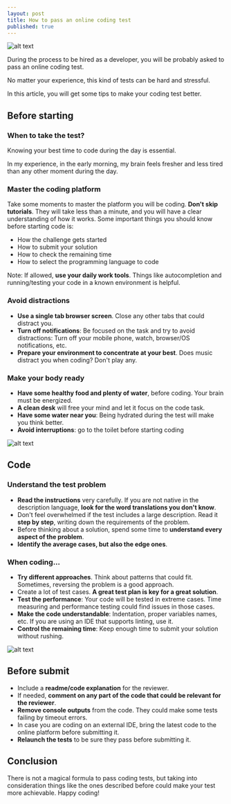 ```yaml
---
layout: post
title: How to pass an online coding test
published: true
---
```


![alt text](https://source.unsplash.com/rgrZVTjuuPw/ "")

During the process to be hired as a developer, you will be probably asked to pass an online coding test.

No matter your experience, this kind of tests can be hard and stressful.

In this article, you will get some tips to make your coding test better.

## Before starting

### When to take the test?
Knowing your best time to code during the day is essential.

In my experience, in the early morning, my brain feels fresher and less tired than any other moment during the day.

### Master the coding platform

Take some moments to master the platform you will be coding.
**Don't skip tutorials**. They will take less than a minute, and you will have a clear understanding of how it works.
Some important things you should know before starting code is:
- How the challenge gets started
- How to submit your solution
- How to check the remaining time
- How to select the programming language to code

Note: If allowed, **use your daily work tools**. Things like autocompletion and running/testing your code in a known environment is helpful.

### Avoid distractions
- **Use a single tab browser screen**. Close any other tabs that could distract you.
- **Turn off notifications**: Be focused on the task and try to avoid distractions: Turn off your mobile phone, watch, browser/OS notifications, etc.
- **Prepare your environment to concentrate at your best**. Does music distract you when coding? Don't play any.

### Make your body ready
- **Have some healthy food and plenty of water**, before coding. Your brain must be energized.
- **A clean desk** will free your mind and let it focus on the code task.
- **Have some water near you**: Being hydrated during the test will make you think better.
- **Avoid interruptions**: go to the toilet before starting coding

![alt text](https://source.unsplash.com/s9CC2SKySJM/ "")

## Code

### Understand the test problem

- **Read the instructions** very carefully. If you are not native in the description language, **look for the word translations you don't know**.
- Don't feel overwhelmed if the test includes a large description. Read it **step by step**, writing down the requirements of the problem.
- Before thinking about a solution, spend some time to **understand every aspect of the problem**.
- **Identify the average cases, but also the edge ones**.

### When coding...

- **Try different approaches**. Think about patterns that could fit. Sometimes, reversing the problem is a good approach.
- Create a lot of test cases. **A great test plan is key for a great solution**.
- **Test the performance**: Your code will be tested in extreme cases. Time measuring and performance testing could find issues in those cases.
- **Make the code understandable**: Indentation, proper variables names, etc. If you are using an IDE that supports linting, use it.
- **Control the remaining time**: Keep enough time to submit your solution without rushing.

![alt text](https://source.unsplash.com/9EUwYOG3MVQ/ "")

## Before submit

- Include a **readme/code explanation** for the reviewer.
- If needed, **comment on any part of the code that could be relevant for the reviewer**.
- **Remove console outputs** from the code. They could make some tests failing by timeout errors.
- In case you are coding on an external IDE, bring the latest code to the online platform before submitting it.
- **Relaunch the tests** to be sure they pass before submitting it.

## Conclusion

There is not a magical formula to pass coding tests, but taking into consideration things like the ones described before could make your test more achievable.
Happy coding!
